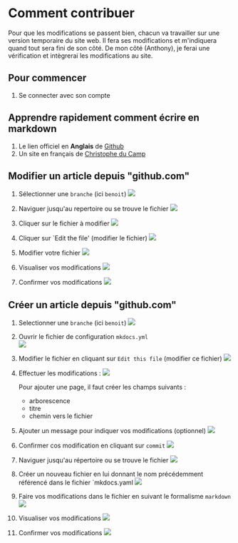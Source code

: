 # Comment contribuer 

Pour que les modifications se passent bien, chacun va travailler sur une version temporaire du site web.
Il fera ses modifications et m'indiquera quand tout sera fini de son côté.
De mon côté (Anthony), je ferai une vérification et intègrerai les modifications au site. 

## Pour commencer

1. Se connecter avec son compte

## Apprendre rapidement comment écrire en __markdown__

1. Le lien officiel en __Anglais__ de [Github](https://github.com/adam-p/markdown-here/wiki/Markdown-Cheatsheet)
2. Un site en français de [Christophe du Camp](https://www.christopheducamp.com/2014/09/18/love-markdown)

## Modifier un article depuis "github.com"

1. Sélectionner une `branche` (ici `benoit`)
![](screenshot/branch_selection.png)

2. Naviguer jusqu'au repertoire ou se trouve le fichier
![](screenshot/navigate_to_docs.png)

3. Cliquer sur le fichier à modifier
![](screenshot/file_selection.png)

4. Cliquer sur `Edit the file' (modifier le fichier)
![](screenshot/file_edit.png)

5. Modifier votre fichier
![](screenshot/file_update.png)

6. Visualiser vos modifications 
![](screenshot/new_file_preview.png)

7. Confirmer vos modifications
![](screenshot/new_file_commit.png)
 
## Créer un article depuis "github.com"

1. Selectionner une `branche` (ici `benoit`)
![](screenshot/branch_selection.png)

2. Ouvrir le fichier de configuration `mkdocs.yml`   
![](screenshot/mkdocs_selection.png)
 
3. Modifier le fichier en cliquant sur `Edit this file` (modifier ce fichier)
![](screenshot/mkdocs_edit.png) 

4. Effectuer les modifications :
![](screenshot/mkdocs_update.png)  

    Pour ajouter une page, il faut créer les champs suivants :
    - arborescence
    - titre
    - chemin vers le fichier

5. Ajouter un message pour indiquer vos modifications (optionnel)
![](screenshot/mkdocs_commit_message.png)

6. Confirmer cos modification en cliquant sur `commit`
![](screenshot/mkdocs_commit.png)

7. Naviguer jusqu'au répertoire ou se trouve le fichier
![](screenshot/navigate_to_docs.png)

8. Créer un nouveau fichier en lui donnant le nom précédemment référencé dans le fichier `mkdocs.yaml
![](screenshot/new_file_creation.png)

8. Faire vos modifications dans le fichier en suivant le formalisme `markdown` 
![](screenshot/new_file_update.png)

9. Visualiser vos modifications 
![](screenshot/new_file_preview.png)

10. Confirmer vos modifications
![](screenshot/new_file_commit.png)
